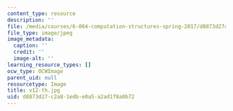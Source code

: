 ```yaml
---
content_type: resource
description: ''
file: /media/courses/6-004-computation-structures-spring-2017/d8873d27c2a81edbe0a5a2ad1f8a0b72_v12-th.jpg
file_type: image/jpeg
image_metadata:
  caption: ''
  credit: ''
  image-alt: ''
learning_resource_types: []
ocw_type: OCWImage
parent_uid: null
resourcetype: Image
title: v12-th.jpg
uid: d8873d27-c2a8-1edb-e0a5-a2ad1f8a0b72
---
```

